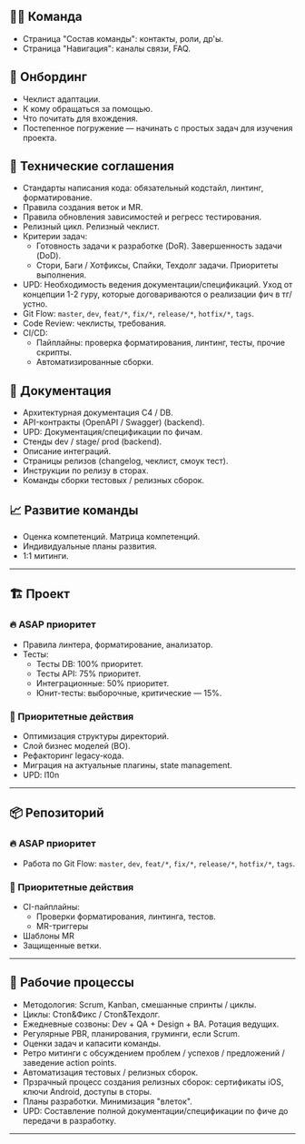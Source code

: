 ## 🧑‍💻 Команда
- Страница "Cостав команды": контакты, роли, др'ы.
- Страница "Навигация": каналы связи, FAQ.

## 🚀 Онбординг
- Чеклист адаптации.
- К кому обращаться за помощью.
- Что почитать для вхождения.
- Постепенное погружение — начинать с простых задач для изучения проекта.

## 🧰 Технические соглашения
- Cтандарты написания кода: обязательный кодстайл, линтинг, форматирование.
- Правила создания веток и MR.
- Правила обновления зависимостей и регресс тестирования.
- Релизный цикл. Релизный чеклист.
- Критерии задач:
  - Готовность задачи к разработке (DoR). Завершенность задачи (DoD).
  - Стори, Баги / Хотфиксы, Спайки, Техдолг задачи. Приоритеты выполнения.
- UPD: Необходимость ведения документации/спецификаций. Уход от концепции 1-2 гуру, которые договариваются о реализации фич в тг/устно.
- Git Flow: `master`, `dev`, `feat/*`, `fix/*`, `release/*`, `hotfix/*`, `tags`.
- Code Review: чеклисты, требования.
- CI/CD:
  - Пайплайны: проверка форматирования, линтинг, тесты, прочие скрипты.
  - Автоматизированные сборки.

## 🧾 Документация
- Архитектурная документация C4 / DB. 
- API-контракты (OpenAPI / Swagger) (backend).
- UPD: Документация/спецификации по фичам.
- Стенды dev / stage/ prod (backend).
- Описание интеграций.
- Cтраницы релизов (changelog, чеклист, смоук тест).
- Инструкции по релизу в сторах.
- Команды сборки тестовых / релизных сборок.

## 📈 Развитие команды
- Оценка компетенций. Матрица компетенций.
- Индивидуальные планы развития.
- 1:1 митинги.

---

## 🏗️ Проект

### 🔥 ASAP приоритет
- Правила линтера, форматирование, анализатор.
- Тесты:
  - Тесты DB: 100% приоритет.
  - Тесты API: 75% приоритет.
  - Интеграционные: 50% приоритет.
  - Юнит-тесты: выборочные, критические — 15%.

### 🎯 Приоритетные действия
- Оптимизация структуры директорий.
- Слой бизнес моделей (BO).
- Рефакторинг legacy-кода.
- Миграция на актуальные плагины, state management.
- UPD: l10n

---

## 📦 Репозиторий

### 🔥 ASAP приоритет
- Работа по Git Flow: `master`, `dev`, `feat/*`, `fix/*`, `release/*`, `hotfix/*`, `tags`.

### 🎯 Приоритетные действия
- CI-пайплайны:
  - Проверки форматирования, линтинга, тестов.
  - MR-триггеры
- Шаблоны MR 
- Защищенные ветки.
  
---

## 🔄 Рабочие процессы

- Методология: Scrum, Kanban, смешанные спринты / циклы.
- Циклы: Стоп&Фикс / Стоп&Техдолг.
- Ежедневные созвоны: Dev + QA + Design + BA. Ротация ведущих.
- Регулярные PBR, планирования, груминги, если Scrum.
- Оценки задач и капасити команды.
- Ретро митинги с обсуждением проблем / успехов / предложений / заведение action points.
- Автоматизация тестовых / релизных сборок.
- Прзрачный процесс создания релизных сборок: cертификаты iOS, ключи Android, доступы в сторы.
- Планы разработки. Минимизация "влеток".
- UPD: Составление полной документации/спецификации по фиче до передачи в разработку.

---
